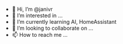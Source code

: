 - 👋 Hi, I’m @janivr
- 👀 I’m interested in ...
- 🌱 I’m currently learning AI, HomeAssistant
- 💞️ I’m looking to collaborate on ...
- 📫 How to reach me ...

<!---
janivr/janivr is a ✨ special ✨ repository because its `README.md` (this file) appears on your GitHub profile.
You can click the Preview link to take a look at your changes.
--->
